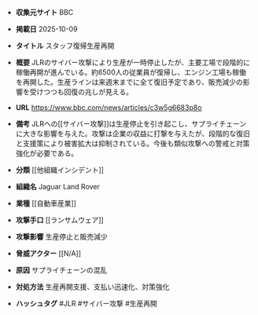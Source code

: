 - **収集元サイト**
BBC

- **掲載日**
2025-10-09

- **タイトル**
スタッフ復帰生産再開

- **概要**
JLRのサイバー攻撃により生産が一時停止したが、主要工場で段階的に稼働再開が進んでいる。約6500人の従業員が復帰し、エンジン工場も稼働を再開した。生産ラインは来週末までに全て復旧予定であり、販売減少の影響を受けつつも回復の兆しが見える。

- **URL**
https://www.bbc.com/news/articles/c3w5g6683p8o

- **備考**
JLRへの[[サイバー攻撃]]は生産停止を引き起こし、サプライチェーンに大きな影響を与えた。攻撃は企業の収益に打撃を与えたが、段階的な復旧と支援策により被害拡大は抑制されている。今後も類似攻撃への警戒と対策強化が必要である。

- **分類**
[[他組織インシデント]]

- **組織名**
Jaguar Land Rover

- **業種**
[[自動車産業]]

- **攻撃手口**
[[ランサムウェア]]

- **攻撃影響**
生産停止と販売減少

- **脅威アクター**
[[N/A]]

- **原因**
サプライチェーンの混乱

- **対処方法**
生産再開支援、支払い迅速化、対策強化

- **ハッシュタグ**
#JLR #サイバー攻撃 #生産再開
